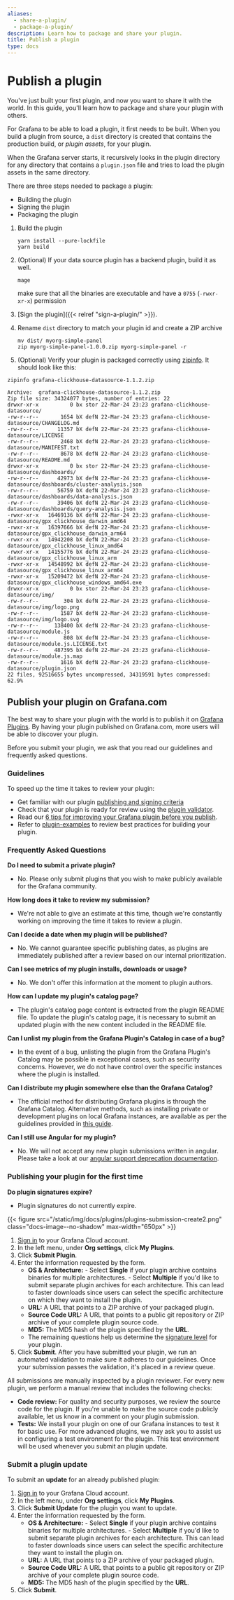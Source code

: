 ```yaml
---
aliases:
  - share-a-plugin/
  - package-a-plugin/
description: Learn how to package and share your plugin.
title: Publish a plugin
type: docs
---
```


# Publish a plugin

You've just built your first plugin, and now you want to share it with the world.
In this guide, you'll learn how to package and share your plugin with others.

For Grafana to be able to load a plugin, it first needs to be built.
When you build a plugin from source, a `dist` directory is created that contains the production build, or _plugin assets_, for your plugin.

When the Grafana server starts, it recursively looks in the plugin directory for any directory that contains a `plugin.json` file and tries to load the plugin assets in the same directory.

There are three steps needed to package a plugin:

- Building the plugin
- Signing the plugin
- Packaging the plugin

1. Build the plugin

   ```
   yarn install --pure-lockfile
   yarn build
   ```

1. (Optional) If your data source plugin has a backend plugin, build it as well.

   ```
   mage
   ```

   make sure that all the binaries are executable and have a `0755` (`-rwxr-xr-x`) permission

1. [Sign the plugin]({{< relref "sign-a-plugin/" >}}).

1. Rename `dist` directory to match your plugin id and create a ZIP archive

   ```
   mv dist/ myorg-simple-panel
   zip myorg-simple-panel-1.0.0.zip myorg-simple-panel -r
   ```

1. (Optional) Verify your plugin is packaged correctly using [zipinfo](https://linux.die.net/man/1/zipinfo).
   It should look like this:

```
zipinfo grafana-clickhouse-datasource-1.1.2.zip

Archive:  grafana-clickhouse-datasource-1.1.2.zip
Zip file size: 34324077 bytes, number of entries: 22
drwxr-xr-x          0 bx stor 22-Mar-24 23:23 grafana-clickhouse-datasource/
-rw-r--r--       1654 bX defN 22-Mar-24 23:23 grafana-clickhouse-datasource/CHANGELOG.md
-rw-r--r--      11357 bX defN 22-Mar-24 23:23 grafana-clickhouse-datasource/LICENSE
-rw-r--r--       2468 bX defN 22-Mar-24 23:23 grafana-clickhouse-datasource/MANIFEST.txt
-rw-r--r--       8678 bX defN 22-Mar-24 23:23 grafana-clickhouse-datasource/README.md
drwxr-xr-x          0 bx stor 22-Mar-24 23:23 grafana-clickhouse-datasource/dashboards/
-rw-r--r--      42973 bX defN 22-Mar-24 23:23 grafana-clickhouse-datasource/dashboards/cluster-analysis.json
-rw-r--r--      56759 bX defN 22-Mar-24 23:23 grafana-clickhouse-datasource/dashboards/data-analysis.json
-rw-r--r--      39406 bX defN 22-Mar-24 23:23 grafana-clickhouse-datasource/dashboards/query-analysis.json
-rwxr-xr-x   16469136 bX defN 22-Mar-24 23:23 grafana-clickhouse-datasource/gpx_clickhouse_darwin_amd64
-rwxr-xr-x   16397666 bX defN 22-Mar-24 23:23 grafana-clickhouse-datasource/gpx_clickhouse_darwin_arm64
-rwxr-xr-x   14942208 bX defN 22-Mar-24 23:23 grafana-clickhouse-datasource/gpx_clickhouse_linux_amd64
-rwxr-xr-x   14155776 bX defN 22-Mar-24 23:23 grafana-clickhouse-datasource/gpx_clickhouse_linux_arm
-rwxr-xr-x   14548992 bX defN 22-Mar-24 23:23 grafana-clickhouse-datasource/gpx_clickhouse_linux_arm64
-rwxr-xr-x   15209472 bX defN 22-Mar-24 23:23 grafana-clickhouse-datasource/gpx_clickhouse_windows_amd64.exe
drwxr-xr-x          0 bx stor 22-Mar-24 23:23 grafana-clickhouse-datasource/img/
-rw-r--r--        304 bX defN 22-Mar-24 23:23 grafana-clickhouse-datasource/img/logo.png
-rw-r--r--       1587 bX defN 22-Mar-24 23:23 grafana-clickhouse-datasource/img/logo.svg
-rw-r--r--     138400 bX defN 22-Mar-24 23:23 grafana-clickhouse-datasource/module.js
-rw-r--r--        808 bX defN 22-Mar-24 23:23 grafana-clickhouse-datasource/module.js.LICENSE.txt
-rw-r--r--     487395 bX defN 22-Mar-24 23:23 grafana-clickhouse-datasource/module.js.map
-rw-r--r--       1616 bX defN 22-Mar-24 23:23 grafana-clickhouse-datasource/plugin.json
22 files, 92516655 bytes uncompressed, 34319591 bytes compressed:  62.9%
```

## Publish your plugin on Grafana.com

The best way to share your plugin with the world is to publish it on [Grafana Plugins](https://grafana.com/plugins).
By having your plugin published on Grafana.com, more users will be able to discover your plugin.

Before you submit your plugin, we ask that you read our guidelines and frequently asked questions.

### Guidelines

To speed up the time it takes to review your plugin:

- Get familiar with our plugin [publishing and signing criteria](publishing-and-signing-criteria.md)
- Check that your plugin is ready for review using the [plugin validator](https://github.com/grafana/plugin-validator).
- Read our [6 tips for improving your Grafana plugin before you publish](https://grafana.com/blog/2021/01/21/6-tips-for-improving-your-grafana-plugin-before-you-publish/).
- Refer to [plugin-examples](https://github.com/grafana/grafana-plugin-examples) to review best practices for building your plugin.

### Frequently Asked Questions

**Do I need to submit a private plugin?**

- No. Please only submit plugins that you wish to make publicly available for the Grafana community.

**How long does it take to review my submission?**

- We're not able to give an estimate at this time, though we're constantly working on improving the time it takes to review a plugin.

**Can I decide a date when my plugin will be published?**

- No. We cannot guarantee specific publishing dates, as plugins are immediately published after a review based on our internal prioritization.

**Can I see metrics of my plugin installs, downloads or usage?**

- No. We don't offer this information at the moment to plugin authors.

**How can I update my plugin's catalog page?**

- The plugin's catalog page content is extracted from the plugin README file.
  To update the plugin's catalog page, it is necessary to submit an updated plugin with the new content included in the README file.

**Can I unlist my plugin from the Grafana Plugin's Catalog in case of a bug?**

- In the event of a bug, unlisting the plugin from the Grafana Plugin's Catalog may be possible in exceptional cases, such as security concerns.
  However, we do not have control over the specific instances where the plugin is installed.

**Can I distribute my plugin somewhere else than the Grafana Catalog?**

- The official method for distributing Grafana plugins is through the Grafana Catalog.
  Alternative methods, such as installing private or development plugins on local Grafana instances, are available as per the guidelines provided in [this guide](https://grafana.com/docs/grafana/latest/administration/plugin-management/#install-plugin-on-local-grafana).

**Can I still use Angular for my plugin?**

- No. We will not accept any new plugin submissions written in angular.
  Please take a look at our [angular support deprecation documentation](https://grafana.com/docs/grafana/latest/developers/angular_deprecation/).

### Publishing your plugin for the first time

**Do plugin signatures expire?**

- Plugin signatures do not currently expire.

{{< figure src="/static/img/docs/plugins/plugins-submission-create2.png" class="docs-image--no-shadow" max-width="650px" >}}

1. [Sign in](https://grafana.com/auth/sign-in) to your Grafana Cloud account.
1. In the left menu, under **Org settings**, click **My Plugins**.
1. Click **Submit Plugin**.
1. Enter the information requested by the form.
   - **OS & Architecture:** - Select **Single** if your plugin archive contains binaries for multiple architectures. - Select **Multiple** if you'd like to submit separate plugin archives for each architecture.
     This can lead to faster downloads since users can select the specific architecture on which they want to install the plugin.
   - **URL:** A URL that points to a ZIP archive of your packaged plugin.
   - **Source Code URL:** A URL that points to a public git repository or ZIP archive of your complete plugin source code.
   - **MD5:** The MD5 hash of the plugin specified by the **URL**.
   - The remaining questions help us determine the [signature level](https://grafana.com/docs/grafana/latest/plugins/plugin-signatures/#plugin-signature-levels) for your plugin.
1. Click **Submit**.
   After you have submitted your plugin, we run an automated validation to make sure it adheres to our guidelines.
   Once your submission passes the validation, it's placed in a review queue.

All submissions are manually inspected by a plugin reviewer.
For every new plugin, we perform a manual review that includes the following checks:

- **Code review:** For quality and security purposes, we review the source code for the plugin.
  If you're unable to make the source code publicly available, let us know in a comment on your plugin submission.
- **Tests:** We install your plugin on one of our Grafana instances to test it for basic use.
  For more advanced plugins, we may ask you to assist us in configuring a test environment for the plugin.
  This test environment will be used whenever you submit an plugin update.

### Submit a plugin update

To submit an **update** for an already published plugin:

1. [Sign in](https://grafana.com/auth/sign-in) to your Grafana Cloud account.
1. In the left menu, under **Org settings**, click **My Plugins**.
1. Click **Submit Update** for the plugin you want to update.
1. Enter the information requested by the form.
   - **OS & Architecture:** - Select **Single** if your plugin archive contains binaries for multiple architectures. - Select **Multiple** if you'd like to submit separate plugin archives for each architecture.
     This can lead to faster downloads since users can select the specific architecture they want to install the plugin on.
   - **URL:** A URL that points to a ZIP archive of your packaged plugin.
   - **Source Code URL:** A URL that points to a public git repository or ZIP archive of your complete plugin source code.
   - **MD5:** The MD5 hash of the plugin specified by the **URL**.
1. Click **Submit**.
